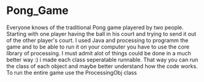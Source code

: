 # Pong_Game
Everyone knows of the traditional Pong game playered by two people.
Starting with one player having the ball in his court and trying to send it out of the other player's court.
I used Java and processing to programm the game and to be able to run it on your computer
you have to use the core library of processing.
I must admit alot of things could be done in a much better way :)
i made each class seperatable runnable. That way you can run the class of each object and maybe
better understand how the code works.
To run the entire game use the ProcessingObj class
